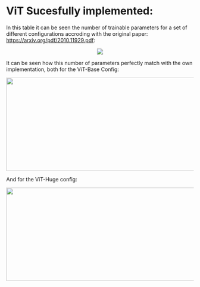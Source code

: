 # ViT Sucesfully implemented:

In this table it can be seen the number of trainable parameters for a set of different configurations accroding with the original paper: https://arxiv.org/pdf/2010.11929.pdf:

<p align="center">
  <img src="https://user-images.githubusercontent.com/72130704/188598815-6e983d4c-8e63-4a22-8b01-d29aa8095914.png">
</p>

It can be seen how this number of parameters perfectly match with the own implementation, both for the ViT-Base Config:

<p align="center">
  <img width="900" height="250" src="https://user-images.githubusercontent.com/72130704/188595442-99fde742-ed5a-4bec-90f7-1c00405833a1.png">
</p>
And for the ViT-Huge config:

<p align="center">
  <img width="900" height="250" src="https://user-images.githubusercontent.com/72130704/188597785-5c79d040-8241-4fc6-a8ab-370957923520.png">
</p>
